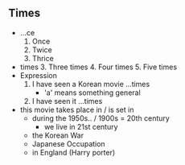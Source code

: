 ## Times
  - ...ce
    1. Once
    2. Twice
    3. Thrice
  - times 
    3. Three times
    4. Four times
    5. Five times
  - Expression
    1. I have seen a Korean movie ...times
        - 'a' means something general
    2. I have seen it ...times
  - this movie takes place in / is set in
    - during the 1950s.. / 1900s = 20th century 
      - we live in 21st century
    - the Korean War
    - Japanese Occupation 
    - in England (Harry porter)
